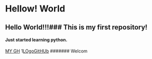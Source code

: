 # Hellow! World
## Hello World!!!### This is my first repository!
#### Just started learning python.
[MY GH](https://github.com/viniloran)
1[LOgoGitHUb](https://yandex.ru/images/search?text=github&from=tabbar&p=2&pos=132&rpt=simage&img_url=http%3A%2F%2Fpngimg.com%2Fuploads%2Fgithub%2Fgithub_PNG57.png&lr=2)
####### Welcom